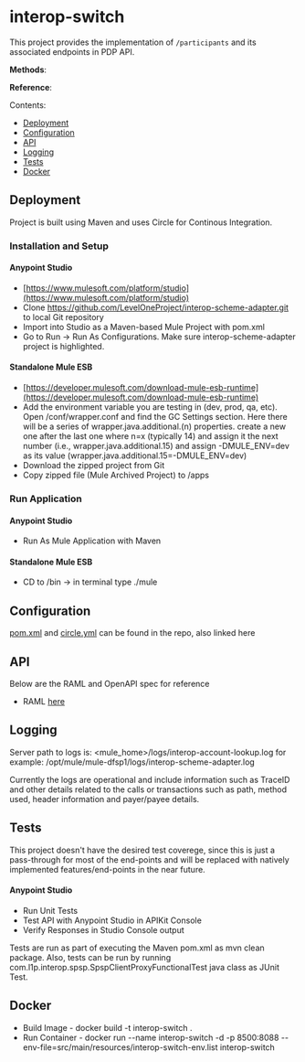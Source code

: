 # interop-switch

This project provides the implementation of `/participants` and its associated endpoints in PDP API.

**Methods**: 

**Reference**: 

Contents:

- [Deployment](#deployment)
- [Configuration](#configuration)
- [API](#api)
- [Logging](#logging)
- [Tests](#tests)
- [Docker](#docker)

## Deployment

Project is built using Maven and uses Circle for Continous Integration.

### Installation and Setup

#### Anypoint Studio
* [https://www.mulesoft.com/platform/studio](https://www.mulesoft.com/platform/studio)
* Clone https://github.com/LevelOneProject/interop-scheme-adapter.git to local Git repository
* Import into Studio as a Maven-based Mule Project with pom.xml
* Go to Run -> Run As Configurations.  Make sure interop-scheme-adapter project is highlighted.

#### Standalone Mule ESB
* [https://developer.mulesoft.com/download-mule-esb-runtime](https://developer.mulesoft.com/download-mule-esb-runtime)
* Add the environment variable you are testing in (dev, prod, qa, etc).  Open <Mule Installation Directory>/conf/wrapper.conf and find the GC Settings section.  Here there will be a series of wrapper.java.additional.(n) properties.  create a new one after the last one where n=x (typically 14) and assign it the next number (i.e., wrapper.java.additional.15) and assign -DMULE_ENV=dev as its value (wrapper.java.additional.15=-DMULE_ENV=dev)
* Download the zipped project from Git
* Copy zipped file (Mule Archived Project) to <Mule Installation Directory>/apps

### Run Application

#### Anypoint Studio
* Run As Mule Application with Maven

#### Standalone Mule ESB
* CD to <Mule Installation Directory>/bin -> in terminal type ./mule

## Configuration

[pom.xml](./pom.xml) and [circle.yml](./circle.yml) can be found in the repo, also linked here

## API

Below are the RAML and OpenAPI spec for reference

* RAML [here](./src/main/api/interop-switch.raml)

## Logging

Server path to logs is: <mule_home>/logs/interop-account-lookup.log for example: /opt/mule/mule-dfsp1/logs/interop-scheme-adapter.log

Currently the logs are operational and include information such as TraceID and other details related to the calls or transactions such as path, method used, header information and payer/payee details.

## Tests

This project doesn't have the desired test coverege, since this is just a pass-through for most of the end-points and will be replaced with natively implemented features/end-points in the near future.

#### Anypoint Studio
* Run Unit Tests
* Test API with Anypoint Studio in APIKit Console
* Verify Responses in Studio Console output

Tests are run as part of executing the Maven pom.xml as mvn clean package. Also, tests can be run by running com.l1p.interop.spsp.SpspClientProxyFunctionalTest java class as JUnit Test.

## Docker
* Build Image - docker build -t interop-switch .
* Run Container - docker run --name interop-switch -d -p 8500:8088 --env-file=src/main/resources/interop-switch-env.list interop-switch